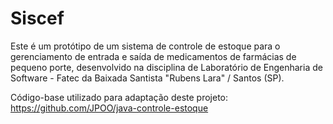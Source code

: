 # Siscef

Este é um protótipo de um sistema de controle de estoque para o gerenciamento de entrada e saída de medicamentos de farmácias de pequeno porte, desenvolvido na disciplina de
Laboratório de Engenharia de Software - Fatec da Baixada Santista "Rubens Lara" / Santos (SP).

Código-base utilizado para adaptação deste projeto: https://github.com/JPOO/java-controle-estoque
